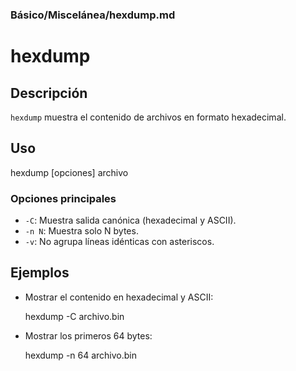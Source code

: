 ### **Básico/Miscelánea/hexdump.md**

# hexdump

## Descripción

`hexdump` muestra el contenido de archivos en formato hexadecimal.

## Uso

hexdump [opciones] archivo

### Opciones principales

- `-C`: Muestra salida canónica (hexadecimal y ASCII).
- `-n N`: Muestra solo N bytes.
- `-v`: No agrupa líneas idénticas con asteriscos.

## Ejemplos

- Mostrar el contenido en hexadecimal y ASCII:

  hexdump -C archivo.bin

- Mostrar los primeros 64 bytes:

  hexdump -n 64 archivo.bin
